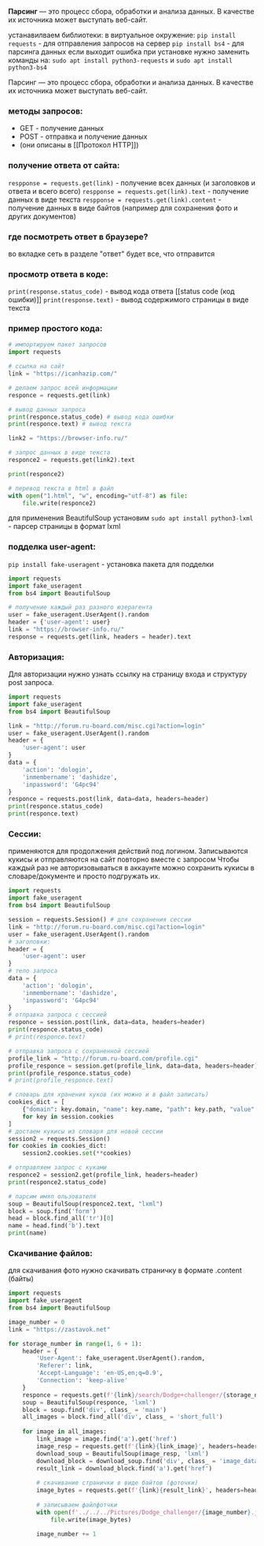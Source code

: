 **Парсинг** — это процесс сбора, обработки и анализа данных. В качестве их источника может выступать веб-сайт.

устанавилваем библиотеки:
в виртуальное окружение:
`pip install requests` - для отправления запросов на сервер
`pip install bs4` - для парсинга данных
если выходит ошибка при установке нужно заменить команды на:
`sudo apt install python3-requests` и `sudo apt install python3-bs4`

Парсинг — это процесс сбора, обработки и анализа данных. В качестве их источника может выступать веб-сайт.

### методы запросов:
- GET - получение данных
- POST - отправка и получение данных
- (они описаны в [[Протокол HTTP]])

### получение ответа от сайта:
`respponse = requests.get(link)` - получение всех данных (и заголовков и ответа и всего всего)
`respponse = requests.get(link).text` - получение данных в виде текста
`respponse = requests.get(link).content` - получение данных в виде байтов (например для сохранения фото и других документов)

### где посмотреть ответ в браузере?
во вкладке сеть в разделе "ответ" будет все, что отправится

### просмотр ответа в коде:
`print(response.status_code)` - вывод кода ответа [[status code (код ошибки)]]
`print(response.text)` - вывод содержимого страницы в виде текста

### пример простого кода:
```Python
# импортируем пакет запросов
import requests

# ссылка на сайт
link = "https://icanhazip.com/"

# делаем запрос всей информации
responce = requests.get(link)

# вывод данных запроса
print(responce.status_code) # вывод кода ошибки
print(responce.text) # вывод текста

link2 = "https://browser-info.ru/"

# запрос данных в виде текста
responce2 = requests.get(link2).text

print(responce2)

# перевод текста в html в файл
with open("1.html", "w", encoding="utf-8") as file:
	file.write(responce2)
```

для применения BeautifulSoup установим
`sudo apt install python3-lxml` - парсер страницы в формат lxml

### подделка user-agent:
`pip install fake-useragent` - установка пакета для подделки
```Python
import requests
import fake_useragent
from bs4 import BeautifulSoup

# получение каждый раз разного юзерагента
user = fake_useragent.UserAgent().random
header = {'user-agent': user}
link = "https://browser-info.ru/"
response = requests.get(link, headers = header).text
```

### Авторизация:
Для авторизации нужно узнать ссылку на страницу входа и структуру post запроса.
```Python
import requests
import fake_useragent
from bs4 import BeautifulSoup

link = "http://forum.ru-board.com/misc.cgi?action=login"
user = fake_useragent.UserAgent().random
header = {
	'user-agent': user
}
data = {
	'action': 'dologin',
	'inmembername': 'dashidze',
	'inpassword': 'G4pc94'
}
responce = requests.post(link, data=data, headers=header)
print(responce.status_code)
print(responce.text)
```

### Сессии:
применяются для продолжения действий под логином.
Записываются кукисы и отправляются на сайт повторно вместе с запросом
Чтобы каждый раз не авторизовываться в аккаунте можно сохранить кукисы в словаре/документе и просто подгружать их.
```Python
import requests
import fake_useragent
from bs4 import BeautifulSoup

session = requests.Session() # для сохранения сессии
link = "http://forum.ru-board.com/misc.cgi?action=login"
user = fake_useragent.UserAgent().random
# заголовки:
header = {
	'user-agent': user
}
# тело запроса
data = {
	'action': 'dologin',
	'inmembername': 'dashidze',
	'inpassword': 'G4pc94'
}
# отправка запроса с сессией
responce = session.post(link, data=data, headers=header)
print(responce.status_code)
# print(responce.text)

# отправка запроса с сохраненной сессией
profile_link = "http://forum.ru-board.com/profile.cgi"
profile_responce = session.get(profile_link, data=data, headers=header)
print(profile_responce.status_code)
# print(profile_responce.text)

# словарь для хранения куков (их можно и в файл записать)
cookies_dict = [
	{"domain": key.domain, "name": key.name, "path": key.path, "value": key.value}
	for key in session.cookies
]
# достаем кукисы из словаря для новой сессии
session2 = requests.Session()
for cookies in cookies_dict:
	session2.cookies.set(**cookies)

# отправляем запрос с куками
responce2 = session2.get(profile_link, headers=header)
print(responce2.status_code)

# парсим имяп ользователя
soup = BeautifulSoup(responce2.text, "lxml")
block = soup.find('form')
head = block.find_all('tr')[0]
name = head.find('b').text
print(name)
```

### Скачивание файлов:
для скачивания фото нужно скачивать страничку в формате .content (байты)
```Python
import requests
import fake_useragent
from bs4 import BeautifulSoup

image_number = 0
link = "https://zastavok.net"

for storage_number in range(1, 6 + 1):
	header = {
		'User-Agent': fake_useragent.UserAgent().random,
		'Referer': link,
		'Accept-Language': 'en-US,en;q=0.9',
		'Connection': 'keep-alive'
	}
	responce = requests.get(f'{link}/search/Dodge+challenger/{storage_number}', headers=header, verify=False).text
	soup = BeautifulSoup(responce, 'lxml')
	block = soup.find('div', class_ = 'main')
	all_images = block.find_all('div', class_ = 'short_full')
	
	for image in all_images:
		link_image = image.find('a').get('href')
		image_resp = requests.get(f'{link}{link_image}', headers=header, verify=False).text
		download_soup = BeautifulSoup(image_resp, 'lxml')
		download_block = download_soup.find('div', class_ = 'image_data').find('div', class_ = 'block_down')
		result_link = download_block.find('a').get('href')
		
		# скачивание странички в виде байтов (фоточки)
		image_bytes = requests.get(f'{link}{result_link}', headers=header, verify=False).content
		
		# записываем файлфотчки
		with open(f'../../../Pictures/Dodge_challenger/{image_number}.jpg', 'wb') as file:
			file.write(image_bytes)
		
		image_number += 1
```

